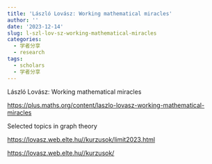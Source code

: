 ```yaml
---
title: 'László Lovász: Working mathematical miracles'
author: ''
date: '2023-12-14'
slug: l-szl-lov-sz-working-mathematical-miracles
categories:
  - 学者分享
  - research
tags:
  - scholars
  - 学者分享
---
```


László Lovász: Working mathematical miracles

<https://plus.maths.org/content/laszlo-lovasz-working-mathematical-miracles>

Selected topics in graph theory

<https://lovasz.web.elte.hu//kurzusok/limit2023.html>

<https://lovasz.web.elte.hu//kurzusok/>
